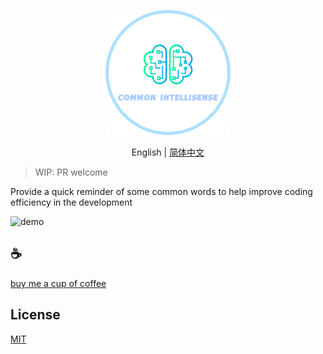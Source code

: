 <p align="center">
<img height="200" src="./assets/kv.png" alt="common-intellisense">
</p>
<p align="center"> English | <a href="./README_zh.md">简体中文</a></p>

>WIP: PR welcome

Provide a quick reminder of some common words to help improve coding efficiency in the development 

![demo](assets/demo.gif)

## :coffee:

[buy me a cup of coffee](https://github.com/Simon-He95/sponsor)

## License

[MIT](./license)
